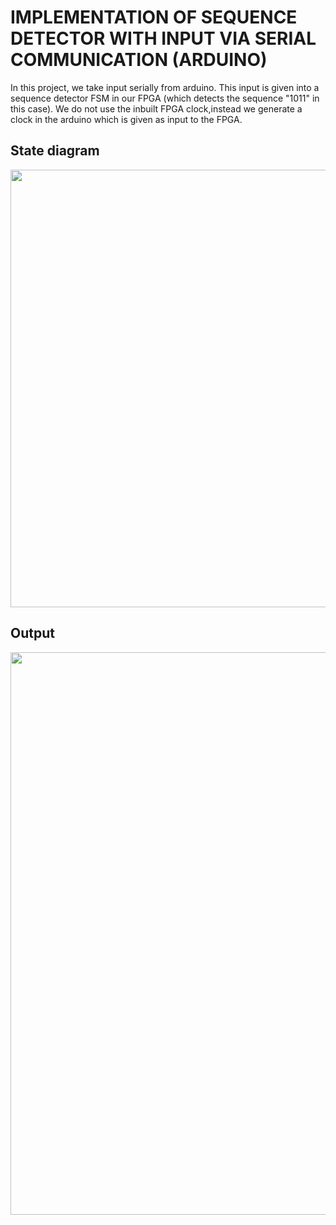 # IMPLEMENTATION OF SEQUENCE DETECTOR WITH INPUT VIA SERIAL COMMUNICATION (ARDUINO)

In this project, we take input serially from arduino. This input is given into a sequence detector FSM in our FPGA (which detects the sequence "1011" in this case).
We do not use the inbuilt FPGA clock,instead we generate a clock in the arduino which is given as input to the FPGA.

## State diagram

<img src="https://github.com/user-attachments/assets/8f8d05d1-b4cd-472d-9b67-de41b38db5da" width="700"/>


## Output

<img src="https://github.com/user-attachments/assets/36f6100d-b316-4466-a9f0-318698b805d6" width="900"/>


